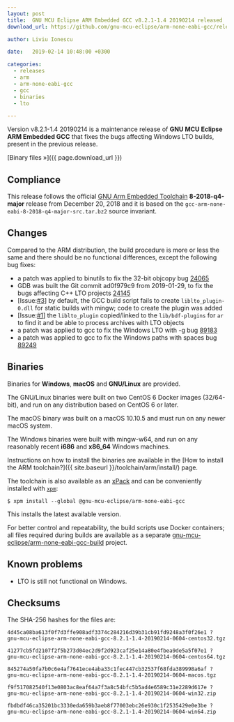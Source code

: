 ```yaml
---
layout: post
title:  GNU MCU Eclipse ARM Embedded GCC v8.2.1-1.4 20190214 released
download_url: https://github.com/gnu-mcu-eclipse/arm-none-eabi-gcc/releases/tag/v8.2.1-1.4/

author: Liviu Ionescu

date:   2019-02-14 10:48:00 +0300

categories:
  - releases
  - arm
  - arm-none-eabi-gcc
  - gcc
  - binaries
  - lto

---
```


Version v8.2.1-1.4 20190214 is a maintenance release of 
**GNU MCU Eclipse ARM Embedded GCC** that fixes the bugs affecting Windows 
LTO builds, present in the previous release.

[Binary files »]({{ page.download_url }})

## Compliance

This release follows the official 
[GNU Arm Embedded Toolchain](https://developer.arm.com/open-source/gnu-toolchain/gnu-rm) 
**8-2018-q4-major** release from December 20, 2018 and it is based on the 
`gcc-arm-none-eabi-8-2018-q4-major-src.tar.bz2` source invariant.

## Changes

Compared to the ARM distribution, the build procedure is more or less the 
same and there should be no functional differences, except the following 
bug fixes:

- a patch was applied to binutils to fix the 32-bit objcopy bug 
  [24065](https://sourceware.org/bugzilla/show_bug.cgi?id=24065)
- GDB was built the Git commit ad0f979c9 from 2019-01-29, to fix the bugs
  affecting C++ LTO projects
  [24145](https://sourceware.org/bugzilla/show_bug.cgi?id=24145)
- [Issue:[#3](https://github.com/gnu-mcu-eclipse/arm-none-eabi-gcc-build/issues/3)] 
  by default, the GCC build script fails to create `liblto_plugin-0.dll`
  for static builds with mingw; code to create the plugin was added
- [Issue:[#1](https://github.com/gnu-mcu-eclipse/arm-none-eabi-gcc-build/issues/1)]
  the `liblto_plugin` copied/linked to the `lib/bdf-plugins` for `ar`
  to find it and be able to process archives with LTO objects
- a patch was applied to gcc to fix the Windows LTO with -g bug
  [89183](https://gcc.gnu.org/bugzilla/show_bug.cgi?id=89183)
- a patch was applied to gcc to fix the Windows paths with spaces bug
  [89249](https://gcc.gnu.org/bugzilla/show_bug.cgi?id=89249)

## Binaries

Binaries for **Windows**, **macOS** and **GNU/Linux** are provided.

The GNU/Linux binaries were built on two CentOS 6 Docker images (32/64-bit), 
and run on any distribution based on CentOS 6 or later.

The macOS binary was built on a macOS 10.10.5 and must run on any newer 
macOS system.

The Windows binaries were built with mingw-w64, and run on any reasonably 
recent **i686** and **x86_64** Windows machines.

Instructions on how to install the binaries are available in the 
[How to install the ARM toolchain?]({{ site.baseurl }}/toolchain/arm/install/)
page.

The toolchain is also available as an 
[xPack](https://www.npmjs.com/package/@gnu-mcu-eclipse/arm-none-eabi-gcc) 
and can be conveniently installed with 
[`xpm`](https://www.npmjs.com/package/xpm):

```console
$ xpm install --global @gnu-mcu-eclipse/arm-none-eabi-gcc
```

This installs the latest available version.

For better control and repeatability, the build scripts use Docker containers; 
all files required during builds are available as a separate 
[gnu-mcu-eclipse/arm-none-eabi-gcc-build](https://github.com/gnu-mcu-eclipse/arm-none-eabi-gcc-build)
project. 

## Known problems

* LTO is still not functional on Windows.

## Checksums

The SHA-256 hashes for the files are:

```console
4d45ca08ba613f0f7d3ffe908adf3374c284216d39b31cb91fd9248a3f0f26e1 ?
gnu-mcu-eclipse-arm-none-eabi-gcc-8.2.1-1.4-20190214-0604-centos32.tgz

41277cb5fd2107f2f5b273d04ec2d9f2d923caf25e14a80e4fbea9de5a5f07e1 ?
gnu-mcu-eclipse-arm-none-eabi-gcc-8.2.1-1.4-20190214-0604-centos64.tgz

845274a50fa7b0c6e4af7641ece4aba33c1fec447cb32537f68fda389998a6af ?
gnu-mcu-eclipse-arm-none-eabi-gcc-8.2.1-1.4-20190214-0604-macos.tgz

f9f517082540f13e0803ac8eaf64a7f3a8c54bfc5b5ad4e6589c31e2289d617e ?
gnu-mcu-eclipse-arm-none-eabi-gcc-8.2.1-1.4-20190214-0604-win32.zip

fbdbdf46ca35201bc3330eda659b3aeb8f77003ebc26e930c1f2535429e0e3be ?
gnu-mcu-eclipse-arm-none-eabi-gcc-8.2.1-1.4-20190214-0604-win64.zip
```
